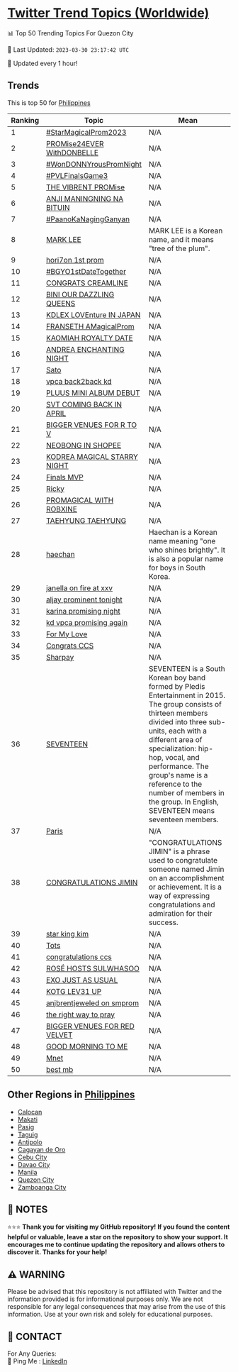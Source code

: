 [Twitter Trend Topics (Worldwide)](https://github.com/ErcinDedeoglu/Twitter-Trend-Topics)
==========


📊 Top 50 Trending Topics For Quezon City

📆 Last Updated: `2023-03-30 23:17:42 UTC`

🔧 Updated every 1 hour!


## Trends

This is top 50 for [Philippines](</Philippines>)

| Ranking | Topic | Mean |
| ------- | ------------ | ------------ |
| 1 | [#StarMagicalProm2023](http://twitter.com/search?q=%23StarMagicalProm2023) | N/A |
| 2 | [PROMise24EVER WithDONBELLE](http://twitter.com/search?q=PROMise24EVER+WithDONBELLE) | N/A |
| 3 | [#WonDONNYrousPromNight](http://twitter.com/search?q=%23WonDONNYrousPromNight) | N/A |
| 4 | [#PVLFinalsGame3](http://twitter.com/search?q=%23PVLFinalsGame3) | N/A |
| 5 | [THE VIBRENT PROMise](http://twitter.com/search?q=THE+VIBRENT+PROMise) | N/A |
| 6 | [ANJI MANINGNING NA BITUIN](http://twitter.com/search?q=ANJI+MANINGNING+NA+BITUIN) | N/A |
| 7 | [#PaanoKaNagingGanyan](http://twitter.com/search?q=%23PaanoKaNagingGanyan) | N/A |
| 8 | [MARK LEE](http://twitter.com/search?q=MARK+LEE) | MARK LEE is a Korean name, and it means "tree of the plum". |
| 9 | [hori7on 1st prom](http://twitter.com/search?q=hori7on+1st+prom) | N/A |
| 10 | [#BGYO1stDateTogether](http://twitter.com/search?q=%23BGYO1stDateTogether) | N/A |
| 11 | [CONGRATS CREAMLINE](http://twitter.com/search?q=CONGRATS+CREAMLINE) | N/A |
| 12 | [BINI OUR DAZZLING QUEENS](http://twitter.com/search?q=BINI+OUR+DAZZLING+QUEENS) | N/A |
| 13 | [KDLEX LOVEnture IN JAPAN](http://twitter.com/search?q=KDLEX+LOVEnture+IN+JAPAN) | N/A |
| 14 | [FRANSETH AMagicalProm](http://twitter.com/search?q=FRANSETH+AMagicalProm) | N/A |
| 15 | [KAOMIAH ROYALTY DATE](http://twitter.com/search?q=KAOMIAH+ROYALTY+DATE) | N/A |
| 16 | [ANDREA ENCHANTING NIGHT](http://twitter.com/search?q=ANDREA+ENCHANTING+NIGHT) | N/A |
| 17 | [Sato](http://twitter.com/search?q=Sato) | N/A |
| 18 | [vpca back2back kd](http://twitter.com/search?q=vpca+back2back+kd) | N/A |
| 19 | [PLUUS MINI ALBUM DEBUT](http://twitter.com/search?q=PLUUS+MINI+ALBUM+DEBUT) | N/A |
| 20 | [SVT COMING BACK IN APRIL](http://twitter.com/search?q=SVT+COMING+BACK+IN+APRIL) | N/A |
| 21 | [BIGGER VENUES FOR R TO V](http://twitter.com/search?q=BIGGER+VENUES+FOR+R+TO+V) | N/A |
| 22 | [NEOBONG IN SHOPEE](http://twitter.com/search?q=NEOBONG+IN+SHOPEE) | N/A |
| 23 | [KODREA MAGICAL STARRY NIGHT](http://twitter.com/search?q=KODREA+MAGICAL+STARRY+NIGHT) | N/A |
| 24 | [Finals MVP](http://twitter.com/search?q=Finals+MVP) | N/A |
| 25 | [Ricky](http://twitter.com/search?q=Ricky) | N/A |
| 26 | [PROMAGICAL WITH ROBXINE](http://twitter.com/search?q=PROMAGICAL+WITH+ROBXINE) | N/A |
| 27 | [TAEHYUNG TAEHYUNG](http://twitter.com/search?q=TAEHYUNG+TAEHYUNG) | N/A |
| 28 | [haechan](http://twitter.com/search?q=haechan) | Haechan is a Korean name meaning "one who shines brightly". It is also a popular name for boys in South Korea. |
| 29 | [janella on fire at xxv](http://twitter.com/search?q=janella+on+fire+at+xxv) | N/A |
| 30 | [aljay prominent tonight](http://twitter.com/search?q=aljay+prominent+tonight) | N/A |
| 31 | [karina promising night](http://twitter.com/search?q=karina+promising+night) | N/A |
| 32 | [kd vpca promising again](http://twitter.com/search?q=kd+vpca+promising+again) | N/A |
| 33 | [For My Love](http://twitter.com/search?q=For+My+Love) | N/A |
| 34 | [Congrats CCS](http://twitter.com/search?q=Congrats+CCS) | N/A |
| 35 | [Sharpay](http://twitter.com/search?q=Sharpay) | N/A |
| 36 | [SEVENTEEN](http://twitter.com/search?q=SEVENTEEN) | SEVENTEEN is a South Korean boy band formed by Pledis Entertainment in 2015. The group consists of thirteen members divided into three sub-units, each with a different area of specialization: hip-hop, vocal, and performance. The group's name is a reference to the number of members in the group. In English, SEVENTEEN means seventeen members. |
| 37 | [Paris](http://twitter.com/search?q=Paris) | N/A |
| 38 | [CONGRATULATIONS JIMIN](http://twitter.com/search?q=CONGRATULATIONS+JIMIN) | "CONGRATULATIONS JIMIN" is a phrase used to congratulate someone named Jimin on an accomplishment or achievement. It is a way of expressing congratulations and admiration for their success. |
| 39 | [star king kim](http://twitter.com/search?q=star+king+kim) | N/A |
| 40 | [Tots](http://twitter.com/search?q=Tots) | N/A |
| 41 | [congratulations ccs](http://twitter.com/search?q=congratulations+ccs) | N/A |
| 42 | [ROSÉ HOSTS SULWHASOO](http://twitter.com/search?q=ROS%c3%89+HOSTS+SULWHASOO) | N/A |
| 43 | [EXO JUST AS USUAL](http://twitter.com/search?q=EXO+JUST+AS+USUAL) | N/A |
| 44 | [KOTG LEV31 UP](http://twitter.com/search?q=KOTG+LEV31+UP) | N/A |
| 45 | [anjbrentjeweled on smprom](http://twitter.com/search?q=anjbrentjeweled+on+smprom) | N/A |
| 46 | [the right way to pray](http://twitter.com/search?q=the+right+way+to+pray) | N/A |
| 47 | [BIGGER VENUES FOR RED VELVET](http://twitter.com/search?q=BIGGER+VENUES+FOR+RED+VELVET) | N/A |
| 48 | [GOOD MORNING TO ME](http://twitter.com/search?q=GOOD+MORNING+TO+ME) | N/A |
| 49 | [Mnet](http://twitter.com/search?q=Mnet) | N/A |
| 50 | [best mb](http://twitter.com/search?q=best+mb) | N/A |



## Other Regions in [Philippines](</Philippines>)

* [Calocan](</Philippines/Calocan.md>)
* [Makati](</Philippines/Makati.md>)
* [Pasig](</Philippines/Pasig.md>)
* [Taguig](</Philippines/Taguig.md>)
* [Antipolo](</Philippines/Antipolo.md>)
* [Cagayan de Oro](</Philippines/Cagayan de Oro.md>)
* [Cebu City](</Philippines/Cebu City.md>)
* [Davao City](</Philippines/Davao City.md>)
* [Manila](</Philippines/Manila.md>)
* [Quezon City](</Philippines/Quezon City.md>)
* [Zamboanga City](</Philippines/Zamboanga City.md>)



## 📝 NOTES

⭐⭐⭐ **Thank you for visiting my GitHub repository! If you found the content helpful or valuable, leave a star on the repository to show your support. It encourages me to continue updating the repository and allows others to discover it. Thanks for your help!**


## ⚠️ WARNING

Please be advised that this repository is not affiliated with Twitter and the information provided is for informational purposes only. We are not responsible for any legal consequences that may arise from the use of this information. Use at your own risk and solely for educational purposes.


## 📨 CONTACT

 For Any Queries:  
            🏓 Ping Me : [LinkedIn](https://www.linkedin.com/in/ercindedeoglu/)
